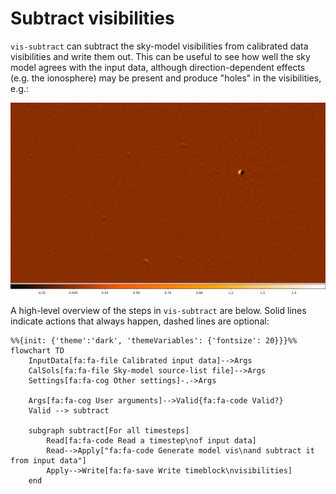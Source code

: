 # Subtract visibilities

`vis-subtract` can subtract the sky-model visibilities from calibrated data
visibilities and write them out. This can be useful to see how well the sky
model agrees with the input data, although direction-dependent effects (e.g. the
ionosphere) may be present and produce "holes" in the visibilities, e.g.:

![](subtracted.jpg)

A high-level overview of the steps in `vis-subtract` are below. Solid lines
indicate actions that always happen, dashed lines are optional:

```mermaid
%%{init: {'theme':'dark', 'themeVariables': {'fontsize': 20}}}%%
flowchart TD
    InputData[fa:fa-file Calibrated input data]-->Args
    CalSols[fa:fa-file Sky-model source-list file]-->Args
    Settings[fa:fa-cog Other settings]-.->Args

    Args[fa:fa-cog User arguments]-->Valid{fa:fa-code Valid?}
    Valid --> subtract

    subgraph subtract[For all timesteps]
        Read[fa:fa-code Read a timestep\nof input data]
        Read-->Apply["fa:fa-code Generate model vis\nand subtract it from input data"]
        Apply-->Write[fa:fa-save Write timeblock\nvisibilities]
    end
```
